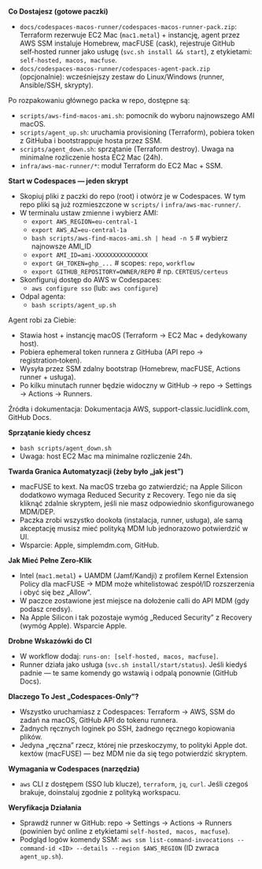 **Co Dostajesz (gotowe paczki)**
- `docs/codespaces-macos-runner/codespaces-macos-runner-pack.zip`: Terraform rezerwuje EC2 Mac (`mac1.metal`) + instancję, agent przez AWS SSM instaluje Homebrew, macFUSE (cask), rejestruje GitHub self‑hosted runner jako usługę (`svc.sh install && start`), z etykietami: `self-hosted, macos, macfuse`.
- `docs/codespaces-macos-runner/codespaces-agent-pack.zip` (opcjonalnie): wcześniejszy zestaw do Linux/Windows (runner, Ansible/SSH, skrypty).

Po rozpakowaniu głównego packa w repo, dostępne są:
- `scripts/aws-find-macos-ami.sh`: pomocnik do wyboru najnowszego AMI macOS.
- `scripts/agent_up.sh`: uruchamia provisioning (Terraform), pobiera token z GitHuba i bootstrappuje hosta przez SSM.
- `scripts/agent_down.sh`: sprzątanie (Terraform destroy). Uwaga na minimalne rozliczenie hosta EC2 Mac (24h).
- `infra/aws-mac-runner/*`: moduł Terraform do EC2 Mac + SSM.

**Start w Codespaces — jeden skrypt**
- Skopiuj pliki z paczki do repo (root) i otwórz je w Codespaces. W tym repo pliki są już rozmieszczone w `scripts/` i `infra/aws-mac-runner/`.
- W terminalu ustaw zmienne i wybierz AMI:
  - `export AWS_REGION=eu-central-1`
  - `export AWS_AZ=eu-central-1a`
  - `bash scripts/aws-find-macos-ami.sh | head -n 5`  # wybierz najnowsze AMI_ID
  - `export AMI_ID=ami-XXXXXXXXXXXXXXX`
  - `export GH_TOKEN=ghp_...`  # scopes: `repo`, `workflow`
  - `export GITHUB_REPOSITORY=OWNER/REPO`  # np. `CERTEUS/certeus`
- Skonfiguruj dostęp do AWS w Codespaces:
  - `aws configure sso`  (lub: `aws configure`)
- Odpal agenta:
  - `bash scripts/agent_up.sh`

Agent robi za Ciebie:
- Stawia host + instancję macOS (Terraform → EC2 Mac + dedykowany host).
- Pobiera ephemeral token runnera z GitHuba (API repo → registration‑token).
- Wysyła przez SSM zdalny bootstrap (Homebrew, macFUSE, Actions runner + usługa).
- Po kilku minutach runner będzie widoczny w GitHub → repo → Settings → Actions → Runners.

Źródła i dokumentacja: Dokumentacja AWS, support-classic.lucidlink.com, GitHub Docs.

**Sprzątanie kiedy chcesz**
- `bash scripts/agent_down.sh`
- Uwaga: host EC2 Mac ma minimalne rozliczenie 24h.

**Twarda Granica Automatyzacji (żeby było „jak jest”)**
- macFUSE to kext. Na macOS trzeba go zatwierdzić; na Apple Silicon dodatkowo wymaga Reduced Security z Recovery. Tego nie da się kliknąć zdalnie skryptem, jeśli nie masz odpowiednio skonfigurowanego MDM/DEP.
- Paczka zrobi wszystko dookoła (instalacja, runner, usługa), ale samą akceptację musisz mieć polityką MDM lub jednorazowo potwierdzić w UI.
- Wsparcie: Apple, simplemdm.com, GitHub.

**Jak Mieć Pełne Zero‑Klik**
- Intel (`mac1.metal`) + UAMDM (Jamf/Kandji) z profilem Kernel Extension Policy dla macFUSE → MDM może whitelisto­wać zespół/ID rozszerzenia i obyć się bez „Allow”.
- W paczce zostawione jest miejsce na dołożenie calli do API MDM (gdy podasz credsy).
- Na Apple Silicon i tak pozostaje wymóg „Reduced Security” z Recovery (wymóg Apple). Wsparcie Apple.

**Drobne Wskazówki do CI**
- W workflow dodaj: `runs-on: [self-hosted, macos, macfuse]`.
- Runner działa jako usługa (`svc.sh install/start/status`). Jeśli kiedyś padnie — te same komendy go wstawią i odpalą ponownie (GitHub Docs).

**Dlaczego To Jest „Codespaces‑Only”?**
- Wszystko uruchamiasz z Codespaces: Terraform → AWS, SSM do zadań na macOS, GitHub API do tokenu runnera.
- Żadnych ręcznych loginek po SSH, żadnego ręcznego kopiowania plików.
- Jedyna „ręczna” rzecz, której nie przeskoczymy, to polityki Apple dot. kextów (macFUSE) — bez MDM nie da się tego potwierdzić skryptem.

**Wymagania w Codespaces (narzędzia)**
- `aws` CLI z dostępem (SSO lub klucze), `terraform`, `jq`, `curl`. Jeśli czegoś brakuje, doinstaluj zgodnie z polityką workspacu.

**Weryfikacja Działania**
- Sprawdź runner w GitHub: repo → Settings → Actions → Runners (powinien być online z etykietami `self-hosted, macos, macfuse`).
- Podgląd logów komendy SSM: `aws ssm list-command-invocations --command-id <ID> --details --region $AWS_REGION` (ID zwraca `agent_up.sh`).
